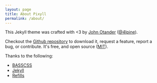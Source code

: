 ```yaml
---
layout: page
title: About Pixyll
permalink: /about/
---
```


This Jekyll theme was crafted with <3 by [John Otander](http://johnotander.com) 
\([@4lpine](https://twitter.com/4lpine)\).

Checkout the [Github repository](https://github.com/johnotander/pixyll) to download it, 
request a feature, report a bug, or contribute. It's free, and open source 
([MIT](http://opensource.org/licenses/MIT)).

Thanks to the following:

* [BASSCSS](http://basscss.com)
* [Jekyll](http://jekyllrb.com)
* [Refills](http://refills.bourbon.io/)
